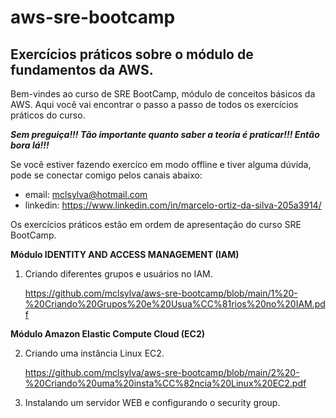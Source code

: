 # aws-sre-bootcamp
## Exercícios práticos sobre o módulo de fundamentos da AWS.

Bem-vindes ao curso de SRE BootCamp, módulo de conceitos básicos da AWS. Aqui você vai encontrar o passo a passo de todos os exercícios práticos do curso.

***Sem preguiça!!! Tão importante quanto saber a teoria é praticar!!! Então bora lá!!!***

Se você estiver fazendo exercíco em modo offline e tiver alguma dúvida, pode se conectar comigo pelos canais abaixo:
* email: mclsylva@hotmail.com
* linkedin: https://www.linkedin.com/in/marcelo-ortiz-da-silva-205a3914/

Os exercícios práticos estão em ordem de apresentação do curso SRE BootCamp.

<b>Módulo IDENTITY AND ACCESS MANAGEMENT (IAM)</b>

1) Criando diferentes grupos e usuários no IAM.

   https://github.com/mclsylva/aws-sre-bootcamp/blob/main/1%20-%20Criando%20Grupos%20e%20Usua%CC%81rios%20no%20IAM.pdf

<b> Módulo Amazon Elastic Compute Cloud (EC2)</b>

2) Criando uma instância Linux EC2.

   https://github.com/mclsylva/aws-sre-bootcamp/blob/main/2%20-%20Criando%20uma%20insta%CC%82ncia%20Linux%20EC2.pdf

3) Instalando um servidor WEB e configurando o security group.
